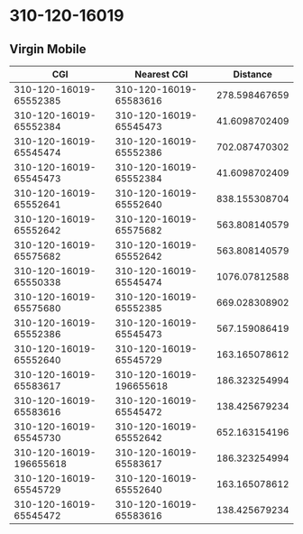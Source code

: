 # 310-120-16019
## Virgin Mobile


| CGI | Nearest CGI | Distance |
|-----|-------------|----------|
| 310-120-16019-65552385 | 310-120-16019-65583616 | 278.598467659 |
| 310-120-16019-65552384 | 310-120-16019-65545473 | 41.6098702409 |
| 310-120-16019-65545474 | 310-120-16019-65552386 | 702.087470302 |
| 310-120-16019-65545473 | 310-120-16019-65552384 | 41.6098702409 |
| 310-120-16019-65552641 | 310-120-16019-65552640 | 838.155308704 |
| 310-120-16019-65552642 | 310-120-16019-65575682 | 563.808140579 |
| 310-120-16019-65575682 | 310-120-16019-65552642 | 563.808140579 |
| 310-120-16019-65550338 | 310-120-16019-65545474 | 1076.07812588 |
| 310-120-16019-65575680 | 310-120-16019-65552385 | 669.028308902 |
| 310-120-16019-65552386 | 310-120-16019-65545473 | 567.159086419 |
| 310-120-16019-65552640 | 310-120-16019-65545729 | 163.165078612 |
| 310-120-16019-65583617 | 310-120-16019-196655618 | 186.323254994 |
| 310-120-16019-65583616 | 310-120-16019-65545472 | 138.425679234 |
| 310-120-16019-65545730 | 310-120-16019-65552642 | 652.163154196 |
| 310-120-16019-196655618 | 310-120-16019-65583617 | 186.323254994 |
| 310-120-16019-65545729 | 310-120-16019-65552640 | 163.165078612 |
| 310-120-16019-65545472 | 310-120-16019-65583616 | 138.425679234 |
